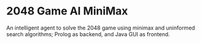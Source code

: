 # 2048 Game AI MiniMax
An intelligent agent to solve the 2048 game using minimax and uninformed search algorithms; Prolog as backend, and Java GUI as frontend.
